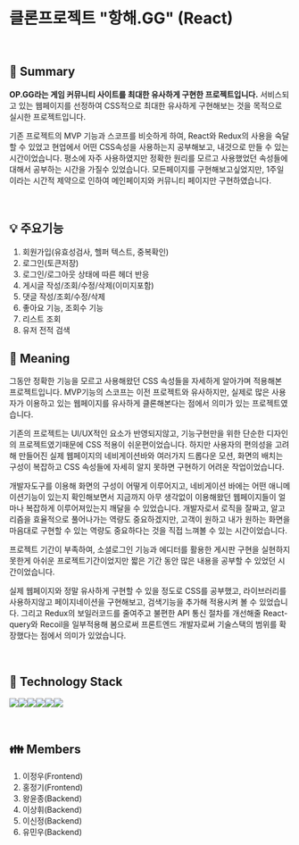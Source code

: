 # 클론프로젝트 "항해.GG" (React)

<!-- ### :link: [프로젝트 바로가기](http://clone--project.s3-website.ap-northeast-2.amazonaws.com/ "프로젝트") -->

<br/>

## :pushpin: Summary

**OP.GG라는 게임 커뮤니티 사이트를 최대한 유사하게 구현한 프로젝트입니다.** 서비스되고 있는 웹페이지를 선정하여 CSS적으로 최대한 유사하게 구현해보는 것을 목적으로 실시한 프로젝트입니다.

기존 프로젝트의 MVP 기능과 스코프를 비슷하게 하여, React와 Redux의 사용을 숙달할 수 있었고 현업에서 어떤 CSS속성을 사용하는지 공부해보고, 내것으로 만들 수 있는 시간이었습니다. 평소에 자주 사용하였지만 정확한 원리를 모르고 사용했었던 속성들에 대해서 공부하는 시간을 가질수 있었습니다.
모든페이지를 구현해보고싶었지만, 1주일이라는 시간적 제약으로 인하여 메인페이지와 커뮤니티 페이지만 구현하였습니다.

<br/>

## :bulb: 주요기능

1. 회원가입(유효성검사, 헬퍼 텍스트, 중복확인)
2. 로그인(토큰저장)
3. 로그인/로그아웃 상태에 따른 헤더 반응
4. 게시글 작성/조회/수정/삭제(이미지포함)
5. 댓글 작성/조회/수정/삭제
6. 좋아요 기능, 조회수 기능
7. 리스트 조회
8. 유저 전적 검색
   <br/>

## :mag_right: Meaning

그동안 정확한 기능을 모르고 사용해왔던 CSS 속성들을 자세하게 알아가며 적용해본 프로젝트입니다. MVP기능의 스코프는 이전 프로젝트와 유사하지만, 실제로 많은 사용자가 이용하고 있는 웹페이지를 유사하게 클론해본다는 점에서 의미가 있는 프로젝트였습니다.

기존의 프로젝트는 UI/UX적인 요소가 반영되지않고, 기능구현만을 위한 단순한 디자인의 프로젝트였기때문에 CSS 적용이 쉬운편이었습니다. 하지만 사용자의 편의성을 고려해 만들어진 실제 웹페이지의 네비게이션바와 여러가지 드롭다운 모션, 화면의 배치는 구성이 복잡하고 CSS 속성들에 자세히 알지 못하면 구현하기 어려운 작업이었습니다.

개발자도구를 이용해 화면의 구성이 어떻게 이루어지고, 네비게이션 바에는 어떤 애니메이션기능이 있는지 확인해보면서 지금까지 아무 생각없이 이용해왔던 웹페이지들이 얼마나 복잡하게 이루어져있는지 깨달을 수 있었습니다. 개발자로서 로직을 잘짜고, 알고리즘을 효율적으로 풀어나가는 역량도 중요하겠지만, 고객이 원하고 내가 원하는 화면을 마음대로 구현할 수 있는 역량도 중요하다는 것을 직접 느껴볼 수 있는 시간이었습니다.

프로젝트 기간이 부족하여, 소셜로그인 기능과 에디터를 활용한 게시판 구현을 실현하지 못한게 아쉬운 프로젝트기간이었지만 짧은 기간 동안 많은 내용을 공부할 수 있었던 시간이었습니다.

실제 웹페이지와 정말 유사하게 구현할 수 있을 정도로 CSS를 공부했고, 라이브러리를 사용하지않고 페이지네이션을 구현해보고, 검색기능을 추가해 적용시켜 볼 수 있었습니다. 그리고 Redux의 보일러코드를 줄여주고 불편한 API 통신 절차를 개선해줄 React-query와 Recoil을 일부적용해 봄으로써 프론트엔드 개발자로써 기술스택의 범위를 확장했다는 점에서 의미가 있었습니다.

<br/>

## :hammer: Technology Stack
<img src="https://img.shields.io/badge/React-61DAFB?style=flat&logo=React&logoColor=white"/><img src="https://img.shields.io/badge/Redux-764ABC?style=flat&logo=Redux&logoColor=white"/><img src="https://img.shields.io/badge/Axios-5A29E4?style=flat&logo=Axios&logoColor=white"/><img src="https://img.shields.io/badge/Json-000000?style=flat&logo=Json&logoColor=white"/><img src="https://img.shields.io/badge/Tailwind CSS-06B6D4?style=flat&logo=Tailwind&logoColor=white"/><img src="https://img.shields.io/badge/styled-components-DB7093?style=flat&logo=Tailwind&logoColor=white"/>

<br/>

## :family: Members

1. 이정우(Frontend)
2. 홍정기(Frontend)
3. 왕윤종(Backend)
4. 이상휘(Backend)
5. 이신정(Backend)
6. 유민우(Backend)

<br/>  
  
<!-- ## :camera: 로그인 페이지  
![스크린샷_20221106_105926](https://user-images.githubusercontent.com/113274559/203824357-a870d33b-6aa5-42b0-afe5-b0fe82bbef98.png)
![스크린샷_20221125_124159](https://user-images.githubusercontent.com/113274559/203824380-7d2d0057-a390-4ebf-a656-c6983b50362b.png)

## :camera: 회원가입 페이지

![스크린샷_20221125_124125](https://user-images.githubusercontent.com/113274559/203825688-8152e890-bce9-4fe6-a3a7-81cb2bde04a4.png)  
![스크린샷_20221125_124142](https://user-images.githubusercontent.com/113274559/203825711-7fd6ecb8-a0d1-494c-8c16-7b54af6e0352.png)

## :camera: 메인페이지

![스크린샷_20221125_124102](https://user-images.githubusercontent.com/113274559/203825503-7930f2ae-fe3e-4806-b563-58afad6e5cf8.png)

## :camera: 전체 글 조회

![스크린샷_20221125_124227](https://user-images.githubusercontent.com/113274559/203825079-d139e1e6-89c4-4606-9ccb-12c143cda6ab.png)

## :camera: 상세 글 조회

![스크린샷_20221125_124305](https://user-images.githubusercontent.com/113274559/203825114-ad6fb0c4-187b-4f67-8f87-85cb1035bc06.png)

## :camera: 댓글CRUD

![스크린샷_20221125_124320](https://user-images.githubusercontent.com/113274559/203825189-e0187796-b7bc-427c-8cbe-cc3e95a8e596.png) -->
